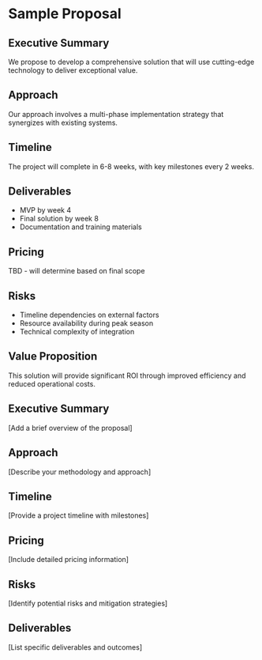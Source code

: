 # Sample Proposal

## Executive Summary
We propose to develop a comprehensive solution that will use cutting-edge technology to deliver exceptional value.

## Approach
Our approach involves a multi-phase implementation strategy that synergizes with existing systems.

## Timeline
The project will complete in 6-8 weeks, with key milestones every 2 weeks.

## Deliverables
- MVP by week 4
- Final solution by week 8
- Documentation and training materials

## Pricing
TBD - will determine based on final scope

## Risks
- Timeline dependencies on external factors
- Resource availability during peak season
- Technical complexity of integration

## Value Proposition
This solution will provide significant ROI through improved efficiency and reduced operational costs.


## Executive Summary

[Add a brief overview of the proposal]

## Approach

[Describe your methodology and approach]

## Timeline

[Provide a project timeline with milestones]

## Pricing

[Include detailed pricing information]

## Risks

[Identify potential risks and mitigation strategies]

## Deliverables

[List specific deliverables and outcomes]